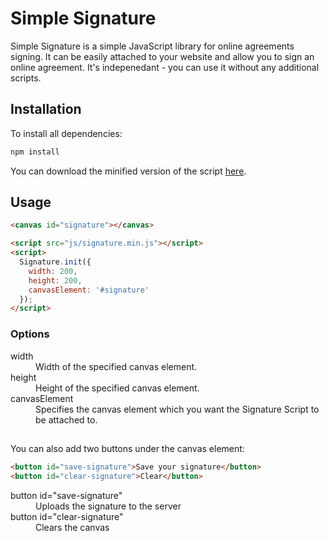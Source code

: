 # Simple Signature
Simple Signature is a simple JavaScript library for online agreements signing. It can be easily attached to your website and allow you to sign an online agreement. It's indepenedant - you can use it without any additional scripts.

## Installation
To install all dependencies:
```bash
npm install
```
You can download the minified version of the script [here](https://raw.githubusercontent.com/BociucH/Simple-Signature/master/example/js/signature.min.js).
## Usage

```html
<canvas id="signature"></canvas>

<script src="js/signature.min.js"></script>
<script>
  Signature.init({
    width: 200,
    height: 200,
    canvasElement: '#signature'
  });
</script>
```
### Options
<dl>
<dt>width</dt>
<dd>Width of the specified canvas element.</dd>
<dt>height</dt>
<dd>Height of the specified canvas element.</dd>
<dt>canvasElement</dt>
<dd>Specifies the canvas element which you want the Signature Script to be attached to.</dd>
</dl>

##

You can also add two buttons under the canvas element:
```html
<button id="save-signature">Save your signature</button>
<button id="clear-signature">Clear</button>
```
<dl>
<dt>button id="save-signature"</dt>
<dd>Uploads the signature to the server</dd>
<dt>button id="clear-signature"</dt>
<dd>Clears the canvas</dd>
</dl>
